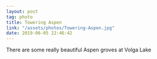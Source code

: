 ```yaml
---
layout: post
tag: photo
title: Towering Aspen
link: "/assets/photos/Towering-Aspen.jpg"
date: 2019-06-05 22:46:42
---
```

There are some really beautiful Aspen groves at Volga Lake
